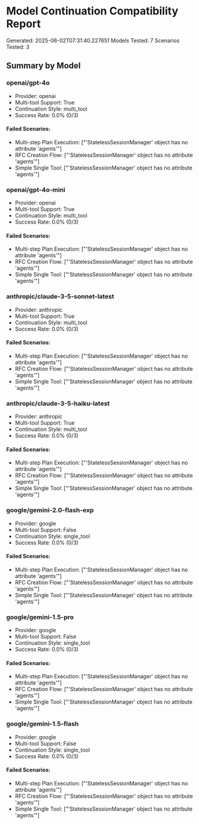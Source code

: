 # Model Continuation Compatibility Report

Generated: 2025-06-02T07:31:40.227651
Models Tested: 7
Scenarios Tested: 3

## Summary by Model

### openai/gpt-4o
- Provider: openai
- Multi-tool Support: True
- Continuation Style: multi_tool
- Success Rate: 0.0% (0/3)

#### Failed Scenarios:
- Multi-step Plan Execution: ["'StatelessSessionManager' object has no attribute 'agents'"]
- RFC Creation Flow: ["'StatelessSessionManager' object has no attribute 'agents'"]
- Simple Single Tool: ["'StatelessSessionManager' object has no attribute 'agents'"]

### openai/gpt-4o-mini
- Provider: openai
- Multi-tool Support: True
- Continuation Style: multi_tool
- Success Rate: 0.0% (0/3)

#### Failed Scenarios:
- Multi-step Plan Execution: ["'StatelessSessionManager' object has no attribute 'agents'"]
- RFC Creation Flow: ["'StatelessSessionManager' object has no attribute 'agents'"]
- Simple Single Tool: ["'StatelessSessionManager' object has no attribute 'agents'"]

### anthropic/claude-3-5-sonnet-latest
- Provider: anthropic
- Multi-tool Support: True
- Continuation Style: multi_tool
- Success Rate: 0.0% (0/3)

#### Failed Scenarios:
- Multi-step Plan Execution: ["'StatelessSessionManager' object has no attribute 'agents'"]
- RFC Creation Flow: ["'StatelessSessionManager' object has no attribute 'agents'"]
- Simple Single Tool: ["'StatelessSessionManager' object has no attribute 'agents'"]

### anthropic/claude-3-5-haiku-latest
- Provider: anthropic
- Multi-tool Support: True
- Continuation Style: multi_tool
- Success Rate: 0.0% (0/3)

#### Failed Scenarios:
- Multi-step Plan Execution: ["'StatelessSessionManager' object has no attribute 'agents'"]
- RFC Creation Flow: ["'StatelessSessionManager' object has no attribute 'agents'"]
- Simple Single Tool: ["'StatelessSessionManager' object has no attribute 'agents'"]

### google/gemini-2.0-flash-exp
- Provider: google
- Multi-tool Support: False
- Continuation Style: single_tool
- Success Rate: 0.0% (0/3)

#### Failed Scenarios:
- Multi-step Plan Execution: ["'StatelessSessionManager' object has no attribute 'agents'"]
- RFC Creation Flow: ["'StatelessSessionManager' object has no attribute 'agents'"]
- Simple Single Tool: ["'StatelessSessionManager' object has no attribute 'agents'"]

### google/gemini-1.5-pro
- Provider: google
- Multi-tool Support: False
- Continuation Style: single_tool
- Success Rate: 0.0% (0/3)

#### Failed Scenarios:
- Multi-step Plan Execution: ["'StatelessSessionManager' object has no attribute 'agents'"]
- RFC Creation Flow: ["'StatelessSessionManager' object has no attribute 'agents'"]
- Simple Single Tool: ["'StatelessSessionManager' object has no attribute 'agents'"]

### google/gemini-1.5-flash
- Provider: google
- Multi-tool Support: False
- Continuation Style: single_tool
- Success Rate: 0.0% (0/3)

#### Failed Scenarios:
- Multi-step Plan Execution: ["'StatelessSessionManager' object has no attribute 'agents'"]
- RFC Creation Flow: ["'StatelessSessionManager' object has no attribute 'agents'"]
- Simple Single Tool: ["'StatelessSessionManager' object has no attribute 'agents'"]
